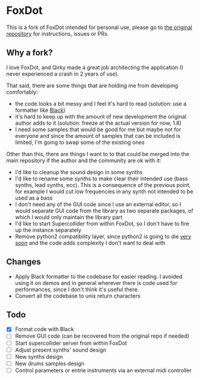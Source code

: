 # FoxDot
This is a fork of FoxDot intended for personal use, please go to [the original repository](https://github.com/Qirky/FoxDot) for instructions, issues or PRs.

## Why a fork?
I love FoxDot, and Qirky made a great job architecting the application (I never experienced a crash in 2 years of use).

That said, there are some things that are holding me from developing comfortably:
- the code looks a bit messy and I feel it's hard to read (solution: use a formatter like [Black](missing-link))
- it's hard to keep up with the amount of new development the original author adds to it (solution: freeze at the actual version for now, 1.8)
- I need some samples that would be good for me but maybe not for everyone and since the amount of samples that can be included is limited, I'm going to swap some of the existing ones

Other than this, there are things I want to to that could be merged into the main repository if the author and the community are ok with it:
- I'd like to cleanup the sound design in some synths
- I'd like to rename some synths to make clear their intended use (bass synths, lead synths, ecc). This is a consequence of the previous point, for example I would cut low frequencies in any synth not intended to be used as a bass
- I don't need any of the GUI code since I use an external editor, so I would separate GUI code from the library as two separate packages, of which I would only maintain the library part
- I'd like to start Supercollider from within FoxDot, so I don't have to fire up the instance separately
- Remove python2 compatibility layer, since python2 is going to die [very soon](https://pythonclock.org) and the code adds complexity I don't want to deal with

## Changes
- Apply Black formatter to the codebase for easier reading. I avoided using it on demos and in general wherever there is code used for performances, since I don't think it's useful there.
- Convert all the codebase to unix return characters

## Todo
- [x] Format code with Black
- [ ] Remove GUI code (can be recovered from the original repo if needed)
- [ ] Start supercollider server from within FoxDot
- [ ] Adjust present synths' sound design
- [ ] New synths design
- [ ] New drums samples design
- [ ] Control parameters or entrie instruments via an external midi controller
